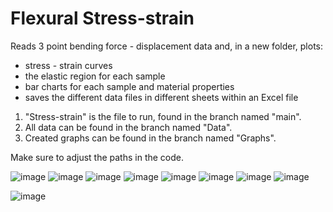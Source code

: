 # Flexural Stress-strain
Reads 3 point bending force - displacement data and, in a new folder, plots:
- stress - strain curves
- the elastic region for each sample
- bar charts for each sample and material properties
- saves the different data files in different sheets within an Excel file

1. "Stress-strain" is the file to run, found in the branch named "main".
2. All data can be found in the branch named "Data".
3. Created graphs can be found in the branch named "Graphs".

Make sure to adjust the paths in the code.

![image](https://user-images.githubusercontent.com/99960828/187628910-77fb929d-ea94-4a0f-8bb0-e735f42878d2.png)
![image](https://user-images.githubusercontent.com/99960828/187628959-c44e7ef7-a508-4b05-b9ad-23a00c03253d.png)
![image](https://user-images.githubusercontent.com/99960828/187629077-1259c6a5-872e-460c-952e-31adbe3a2807.png)
![image](https://user-images.githubusercontent.com/99960828/187629120-c5c46fb8-3bd8-4c98-9c76-9d48ed691eb2.png)
![image](https://user-images.githubusercontent.com/99960828/187629145-186ecabb-86d0-4a47-b976-ad6617660cee.png)
![image](https://user-images.githubusercontent.com/99960828/187629233-505a44d0-a050-4c06-9712-47d6dfff74f4.png)
![image](https://user-images.githubusercontent.com/99960828/187629313-8edc078c-cef3-4c01-aee0-e5aef6a8c755.png)
![image](https://user-images.githubusercontent.com/99960828/187629343-7656daac-95d9-429e-ac5d-85b1c5a00788.png)

![image](https://user-images.githubusercontent.com/99960828/187629014-f0d42adb-095b-4eb8-87b6-77f78c00f47b.png)

